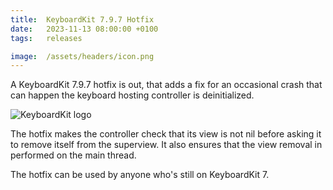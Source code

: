 ```yaml
---
title:  KeyboardKit 7.9.7 Hotfix
date:   2023-11-13 08:00:00 +0100
tags:   releases

image:  /assets/headers/icon.png
---
```


A KeyboardKit 7.9.7 hotfix is out, that adds a fix for an occasional crash that can happen the keyboard hosting controller is deinitialized.

![KeyboardKit logo]({{page.image}})

The hotfix makes the controller check that its view is not nil before asking it to remove itself from the superview. It also ensures that the view removal in performed on the main thread.

The hotfix can be used by anyone who's still on KeyboardKit 7.